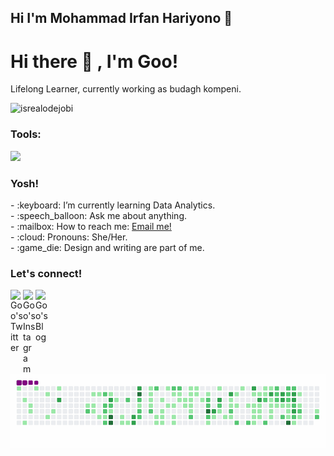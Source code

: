 ## Hi I'm Mohammad Irfan Hariyono 👋

<!--
**Irfangitcl17/Irfangitcl17** is a ✨ _special_ ✨ repository because its `README.md` (this file) appears on your GitHub profile.

Here are some ideas to get you started:

- 🔭 I’m currently working on ...
- 🌱 I’m currently learning ...
- 👯 I’m looking to collaborate on ...
- 🤔 I’m looking for help with ...
- 💬 Ask me about ...
- 📫 How to reach me: ...
- 😄 Pronouns: ...
- ⚡ Fun fact: ...
-->
<!-- 📖 I’m currently learning Programming

🏫 I'm studying at Universitas Trunojoyo Madura

⚙️ My Major Information Systems

💬 Ask me about my study -->
# <summary><strong>Hi there :wave: , I'm Goo!</strong></summary>
Lifelong Learner, currently working as budagh kompeni.
<p align="left"> <img src="https://komarev.com/ghpvc/?username=goonesmile&label=Profile%20views&color=0e75b6&style=flat" alt="isrealodejobi" />
</p>

### <summary><strong>Tools:</strong></summary>
<p>
    <img src="https://img.shields.io/badge/Text%20Editor-Visual%20Studio%20Code-blue?&logo=visual%20studio%20code&logoColor=blue" />
</p>

### <summary><strong>Yosh!</strong></summary>
<p>
    - :keyboard: I’m currently learning Data Analytics. </br>
    - :speech_balloon: Ask me about anything.</br>
    - :mailbox: How to reach me: <a href="mailto:irvanhariono278@gmail.com">Email me!</a>  </br>
    - :cloud: Pronouns: She/Her. </br>
    - :game_die: Design and writing are part of me. </br>
<p>
 
### <summary><strong>Let's connect!</strong></summary>
<a href="https://twitter.com/HariyonoIrfanX4">
  <img align="left" alt="Goo's Twitter" width="20px" src="https://simpleicons.now.sh/x/495f7e" />
</a>
<a href="https://www.instagram.com/irfanhryno/?igsh=cG1pejhuYjQ1MDg2#/">
  <img align="left" alt="Goo's Instagram" width="20px" src="https://simpleicons.now.sh/instagram/495f7e" />
</a>
<a href="https://blogspot_irfan.com/">
  <img align="left" alt="Goo's Blog" width="20px" src="https://simpleicons.now.sh/blogger/495f7e" />
</a>
</br>
<p>
    <img src="https://raw.githubusercontent.com/Platane/snk/output/github-contribution-grid-snake.gif">
</p>
